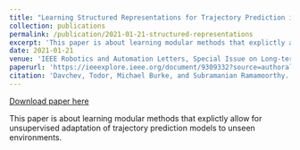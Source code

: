 ```yaml
---
title: "Learning Structured Representations for Trajectory Prediction in Crowded Scenes."
collection: publications
permalink: /publication/2021-01-21-structured-representations
excerpt: 'This paper is about learning modular methods that explictly allow for unsupervised adaptation of trajectory prediction models to unseen environments.'
date: 2021-01-21
venue: 'IEEE Robotics and Automation Letters, Special Issue on Long-term Human Motion Prediction'
paperurl: 'https://ieeexplore.ieee.org/document/9309332?source=authoralert'
citation: 'Davchev, Todor, Michael Burke, and Subramanian Ramamoorthy. "Learning Structured Representations of Spatial and Interactive Dynamics for Trajectory Prediction in Crowded Scenes." IEEE Robotics and Automation Letters 6, no. 2 (2020): 707-714.'
---
```


<a href='https://ieeexplore.ieee.org/document/9309332?source=authoralert'>Download paper here</a>

This paper is about learning modular methods that explictly allow for unsupervised adaptation of trajectory prediction models to unseen environments.
